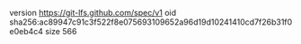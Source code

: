 version https://git-lfs.github.com/spec/v1
oid sha256:ac89947c91c3f522f8e075693109652a96d19d10241410cd7f26b31f0e0eb4c4
size 566
